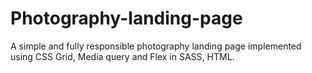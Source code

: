 # Photography-landing-page
A simple and fully responsible photography landing page implemented using CSS Grid, Media query and Flex in SASS, HTML.
